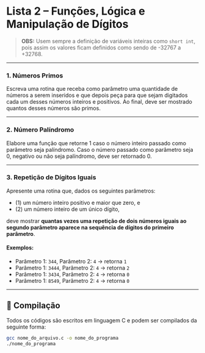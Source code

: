 # Lista 2 – Funções, Lógica e Manipulação de Dígitos

> **OBS:** Usem sempre a definição de variáveis inteiras como `short int`, pois assim os valores ficam definidos como sendo de -32767 a +32768.

---

### 1. Números Primos

Escreva uma rotina que receba como parâmetro uma quantidade de números a serem inseridos e que depois peça para que sejam digitados cada um desses números inteiros e positivos. Ao final, deve ser mostrado quantos desses números são primos.

---

### 2. Número Palíndromo

Elabore uma função que retorne 1 caso o número inteiro passado como parâmetro seja palíndromo. Caso o número passado como parâmetro seja 0, negativo ou não seja palíndromo, deve ser retornado 0.

---

### 3. Repetição de Dígitos Iguais

Apresente uma rotina que, dados os seguintes parâmetros:
- (1) um número inteiro positivo e maior que zero, e  
- (2) um número inteiro de um único dígito,  

deve mostrar **quantas vezes uma repetição de dois números iguais ao segundo parâmetro aparece na sequência de dígitos do primeiro parâmetro**.

#### Exemplos:
- Parâmetro 1: `344`, Parâmetro 2: `4` → retorna `1`
- Parâmetro 1: `3444`, Parâmetro 2: `4` → retorna `2`
- Parâmetro 1: `3434`, Parâmetro 2: `4` → retorna `0`
- Parâmetro 1: `8549`, Parâmetro 2: `4` → retorna `0`

---

## 🔧 Compilação

Todos os códigos são escritos em linguagem C e podem ser compilados da seguinte forma:

```bash
gcc nome_do_arquivo.c -o nome_do_programa
./nome_do_programa
